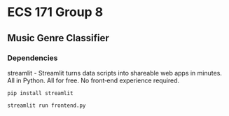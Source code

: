 # ECS 171 Group 8

## Music Genre Classifier

### Dependencies

streamlit - Streamlit turns data scripts into shareable web apps in minutes.
All in Python. All for free. No front‑end experience required.

`pip install streamlit`

`streamlit run frontend.py`
